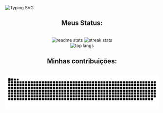<div>
<img src="https://readme-typing-svg.herokuapp.com?font=Fira+Code&weight=100&size=30&pause=1000&color=FF5555&background=282A3600&center=true&vCenter=true&random=false&width=435&lines=Ol%C3%A1%2C+bem+vindo+ao+meu+GitHub!;Meu+nome+%C3%A9+Denner+Duarte;E+atualmente+sou+estudante+de+ADS" alt="Typing SVG" />
</div>

<h2 align="center">Meus Status:</h2>
<br>
<div align=center>
  <img width=390 src="https://github-readme-stats.vercel.app/api?username=DennerDuarte&count_private=true&show_icons=true&rank_icon=github&border_radius=10&theme=dracula" alt="readme stats"/>
  <img width=390 src="https://streak-stats.demolab.com/?user=DennerDuarte&theme=dracula&border_radius=10" alt="streak stats"/>
  <br/>
  <img width=325 align="center" src="https://github-readme-stats.vercel.app/api/top-langs/?username=DennerDuarte&layout=compact&theme=dracula&border_radius=10" alt="top langs" />
</div>

 
 <div align="center">
  <h2>Minhas contribuições: </h2>
  <br>
  <img alt="snake eating my contributions" src="https://raw.githubusercontent.com/salesp07/salesp07/output/github-contribution-grid-snake.svg" />
  
  <br/><br/><br/>
</div>

